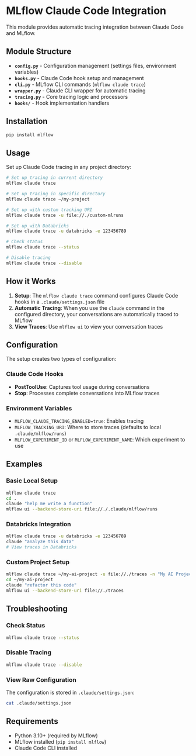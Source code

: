 # MLflow Claude Code Integration

This module provides automatic tracing integration between Claude Code and MLflow.

## Module Structure

- **`config.py`** - Configuration management (settings files, environment variables)
- **`hooks.py`** - Claude Code hook setup and management
- **`cli.py`** - MLflow CLI commands (`mlflow claude trace`)
- **`wrapper.py`** - Claude CLI wrapper for automatic tracing
- **`tracing.py`** - Core tracing logic and processors
- **`hooks/`** - Hook implementation handlers

## Installation

```bash
pip install mlflow
```

## Usage

Set up Claude Code tracing in any project directory:

```bash
# Set up tracing in current directory
mlflow claude trace

# Set up tracing in specific directory
mlflow claude trace ~/my-project

# Set up with custom tracking URI
mlflow claude trace -u file://./custom-mlruns

# Set up with Databricks
mlflow claude trace -u databricks -e 123456789

# Check status
mlflow claude trace --status

# Disable tracing
mlflow claude trace --disable
```

## How it Works

1. **Setup**: The `mlflow claude trace` command configures Claude Code hooks in a `.claude/settings.json` file
2. **Automatic Tracing**: When you use the `claude` command in the configured directory, your conversations are automatically traced to MLflow
3. **View Traces**: Use `mlflow ui` to view your conversation traces

## Configuration

The setup creates two types of configuration:

### Claude Code Hooks

- **PostToolUse**: Captures tool usage during conversations
- **Stop**: Processes complete conversations into MLflow traces

### Environment Variables

- `MLFLOW_CLAUDE_TRACING_ENABLED=true`: Enables tracing
- `MLFLOW_TRACKING_URI`: Where to store traces (defaults to local `.claude/mlflow/runs`)
- `MLFLOW_EXPERIMENT_ID` or `MLFLOW_EXPERIMENT_NAME`: Which experiment to use

## Examples

### Basic Local Setup

```bash
mlflow claude trace
cd .
claude "help me write a function"
mlflow ui --backend-store-uri file://./.claude/mlflow/runs
```

### Databricks Integration

```bash
mlflow claude trace -u databricks -e 123456789
claude "analyze this data"
# View traces in Databricks
```

### Custom Project Setup

```bash
mlflow claude trace ~/my-ai-project -u file://./traces -n "My AI Project"
cd ~/my-ai-project
claude "refactor this code"
mlflow ui --backend-store-uri file://./traces
```

## Troubleshooting

### Check Status

```bash
mlflow claude trace --status
```

### Disable Tracing

```bash
mlflow claude trace --disable
```

### View Raw Configuration

The configuration is stored in `.claude/settings.json`:

```bash
cat .claude/settings.json
```

## Requirements

- Python 3.10+ (required by MLflow)
- MLflow installed (`pip install mlflow`)
- Claude Code CLI installed
